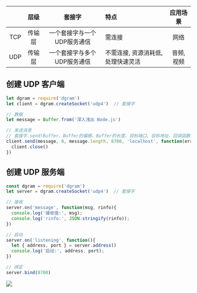 <style>img {max-width: 500px} .w4{max-width: 500px}.w5{max-width: 500px}</style>



||层级|套接字|特点|应用场景|
|:--:|:--:|:--:|:--|:--:|
|TCP|传输层|一个套接字与一个UDP服务通信|需连接|网络|
|UDP|传输层|一个套接字与多个UDP服务通信|不需连接, 资源消耗低, 处理快速灵活|音频, 视频|


## 创建 UDP 客户端
```js
let dgram = require('dgram')
let client = dgram.createSocket('udp4')  // 套接字

// 数据
let message = Buffer.from('深入浅出 Node.js')

// 发送消息
// 套接字.send(Buffer、Buffer的偏移、Buffer的长度、目标端口、目标地址、回调函数)
client.send(message, 0, message.length, 8700, 'localhost', function(err, bytes){
  client.close()
})
```



## 创建 UDP 服务端
```js
const dgram = require('dgram')
let server = dgram.createSocket('udp4')  // 套接字

// 接收
server.on('message', function(msg, rinfo){
  console.log('接收值:', msg);
  console.log('rinfo:', JSON.stringify(rinfo));
})

// 启动
server.on('listening', function(){
  let { address, port } = server.address()
  console.log('启动:', address, port);
})

// 绑定
server.bind(8700)
```
![](https://tva1.sinaimg.cn/large/006tNbRwly1g9jk3t9zt3j30vi0420st.jpg)

